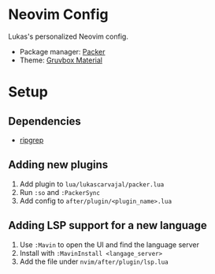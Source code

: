 # Neovim Config

Lukas's personalized Neovim config.

- Package manager: [Packer](https://github.com/wbthomason/packer.nvim)
- Theme: [Gruvbox Material](https://github.com/sainnhe/gruvbox-material)

# Setup

## Dependencies

- [ripgrep](https://github.com/BurntSushi/ripgrep)

## Adding new plugins

1. Add plugin to `lua/lukascarvajal/packer.lua`
2. Run `:so` and `:PackerSync`
3. Add config to `after/plugin/<plugin_name>.lua`

## Adding LSP support for a new language

1. Use `:Mavin` to open the UI and find the language server
2. Install with `:MavinInstall <langage_server>`
3. Add the file under `nvim/after/plugin/lsp.lua`
